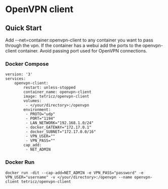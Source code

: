 # OpenVPN client

## Quick Start
Add --net=container:openvpn-client to any container you want to pass through the vpn.
If the container has a webui add the ports to the openvpn-client container. 
Avoid passing port used for OpenVPN connections.
### Docker Compose
```
version: '3'
services:
    openvpn-client:
        restart: unless-stopped
        container_name: openvpn-client
        image: tetricz/openvpn-client
        volumes:
         - </your/directory>:/openvpn
        environment:
         - PROTO="udp"
         - PORT="1194"
         - LAN_NETWORK="192.168.1.0/24"
         - docker_GATEWAY="172.17.0.1"
         - docker_SUBNET="172.17.0.0/16"
         - VPN_USER=""
         - VPN_PASS=""
        cap_add:
         - NET_ADMIN
```
### Docker Run
```
docker run -dit --cap-add=NET_ADMIN -e VPN_PASS="password" -e VPN_USER="username" -v </your/directory>:/openvpn --name openvpn-client tetricz/openvpn-client
```

